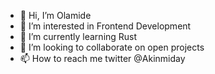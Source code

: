 - 👋 Hi, I’m Olamide
- 👀 I’m interested in Frontend Development
- 🌱 I’m currently learning Rust 
- 💞️ I’m looking to collaborate on open projects
- 📫 How to reach me twitter @Akinmiday

<!---
akinmiday/akinmiday is a ✨ special ✨ repository because its `README.md` (this file) appears on your GitHub profile.
You can click the Preview link to take a look at your changes.
--->
